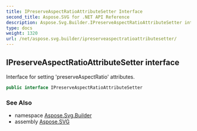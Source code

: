 ```yaml
---
title: IPreserveAspectRatioAttributeSetter Interface
second_title: Aspose.SVG for .NET API Reference
description: Aspose.Svg.Builder.IPreserveAspectRatioAttributeSetter interface. Interface for setting preserveAspectRatio attributes
type: docs
weight: 1320
url: /net/aspose.svg.builder/ipreserveaspectratioattributesetter/
---
```

## IPreserveAspectRatioAttributeSetter interface

Interface for setting 'preserveAspectRatio' attributes.

```csharp
public interface IPreserveAspectRatioAttributeSetter
```

### See Also

* namespace [Aspose.Svg.Builder](../../aspose.svg.builder/)
* assembly [Aspose.SVG](../../)
